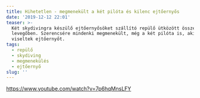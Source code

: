 ```yaml
---
title: Hihetetlen - megmenekült a két pilóta és kilenc ejtőernyős
date: '2019-12-12 22:01'
teaser: >-
  Két skydivingra készülő ejtőernyősöket szállító repülő ütközött össze a
  levegőben. Szerencsére mindenki megmenekült, még a két pilóta is, akik szintén
  viseltek ejtőernyőt.
tags:
  - repülő
  - skydiving
  - megmenekülés
  - ejtőernyő
slug: ''
---
```

https://www.youtube.com/watch?v=7p6hqMnsLFY
